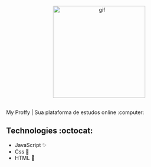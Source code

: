 <p  align="center">
<img  src="https://media.giphy.com/media/dNgK7Ws7y176U/giphy.gif" height="250" alt="gif">
</p>
<br>
My Proffy | Sua plataforma de estudos online :computer:

## Technologies :octocat:
* JavaScript :sparkles:
* Css :nail_care:
* HTML :hammer:	
